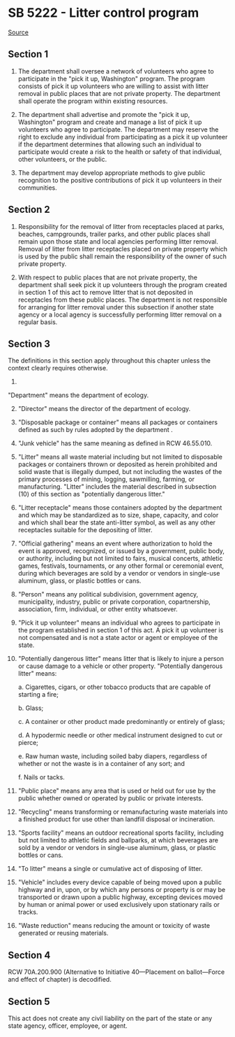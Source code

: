 # SB 5222 - Litter control program

[Source](http://lawfilesext.leg.wa.gov/biennium/2023-24/Pdf/Bills/Senate%20Bills/5222.pdf)

## Section 1
1. The department shall oversee a network of volunteers who agree to participate in the "pick it up, Washington" program. The program consists of pick it up volunteers who are willing to assist with litter removal in public places that are not private property. The department shall operate the program within existing resources.

2. The department shall advertise and promote the "pick it up, Washington" program and create and manage a list of pick it up volunteers who agree to participate. The department may reserve the right to exclude any individual from participating as a pick it up volunteer if the department determines that allowing such an individual to participate would create a risk to the health or safety of that individual, other volunteers, or the public.

3. The department may develop appropriate methods to give public recognition to the positive contributions of pick it up volunteers in their communities.

## Section 2
1. Responsibility for the removal of litter from receptacles placed at parks, beaches, campgrounds, trailer parks, and other public places shall remain upon those state and local agencies performing litter removal. Removal of litter from litter receptacles placed on private property which is used by the public shall remain the responsibility of the owner of such private property.

2. With respect to public places that are not private property, the department shall seek pick it up volunteers through the program created in section 1 of this act to remove litter that is not deposited in receptacles from these public places. The department is not responsible for arranging for litter removal under this subsection if another state agency or a local agency is successfully performing litter removal on a regular basis.

## Section 3
The definitions in this section apply throughout this chapter unless the context clearly requires otherwise.

1.

"Department" means the department of ecology.

2. "Director" means the director of the department of ecology.

3. "Disposable package or container" means all packages or containers defined as such by rules adopted by the department .

4. "Junk vehicle" has the same meaning as defined in RCW 46.55.010.

5. "Litter" means all waste material including but not limited to disposable packages or containers thrown or deposited as herein prohibited and solid waste that is illegally dumped, but not including the wastes of the primary processes of mining, logging, sawmilling, farming, or manufacturing. "Litter" includes the material described in subsection (10) of this section as "potentially dangerous litter."

6. "Litter receptacle" means those containers adopted by the department  and which may be standardized as to size, shape, capacity, and color and which shall bear the state anti-litter symbol, as well as any other receptacles suitable for the depositing of litter.

7. "Official gathering" means an event where authorization to hold the event is approved, recognized, or issued by a government, public body, or authority, including but not limited to fairs, musical concerts, athletic games, festivals, tournaments, or any other formal or ceremonial event, during which beverages are sold by a vendor or vendors in single-use aluminum, glass, or plastic bottles or cans.

8. "Person" means any political subdivision, government agency, municipality, industry, public or private corporation, copartnership, association, firm, individual, or other entity whatsoever.

9. "Pick it up volunteer" means an individual who agrees to participate in the program established in section 1 of this act. A pick it up volunteer is not compensated and is not a state actor or agent or employee of the state.

10. "Potentially dangerous litter" means litter that is likely to injure a person or cause damage to a vehicle or other property. "Potentially dangerous litter" means:

    a. Cigarettes, cigars, or other tobacco products that are capable of starting a fire;

    b. Glass;

    c. A container or other product made predominantly or entirely of glass;

    d. A hypodermic needle or other medical instrument designed to cut or pierce;

    e. Raw human waste, including soiled baby diapers, regardless of whether or not the waste is in a container of any sort; and

    f. Nails or tacks.

11. "Public place" means any area that is used or held out for use by the public whether owned or operated by public or private interests.

12. "Recycling" means transforming or remanufacturing waste materials into a finished product for use other than landfill disposal or incineration.

13. "Sports facility" means an outdoor recreational sports facility, including but not limited to athletic fields and ballparks, at which beverages are sold by a vendor or vendors in single-use aluminum, glass, or plastic bottles or cans.

14. "To litter" means a single or cumulative act of disposing of litter.

15. "Vehicle" includes every device capable of being moved upon a public highway and in, upon, or by which any persons or property is or may be transported or drawn upon a public highway, excepting devices moved by human or animal power or used exclusively upon stationary rails or tracks.

16. "Waste reduction" means reducing the amount or toxicity of waste generated or reusing materials.

## Section 4
RCW 70A.200.900 (Alternative to Initiative 40—Placement on ballot—Force and effect of chapter) is decodified.

## Section 5
This act does not create any civil liability on the part of the state or any state agency, officer, employee, or agent.
